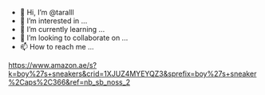 - 👋 Hi, I’m @taralll
- 👀 I’m interested in ...
- 🌱 I’m currently learning ...
- 💞️ I’m looking to collaborate on ...
- 📫 How to reach me ...

<!---
taralll/taralll is a ✨ special ✨ repository because its `README.md` (this file) appears on your GitHub profile.
You can click the Preview link to take a look at your changes.
--->
https://www.amazon.ae/s?k=boy%27s+sneakers&crid=1XJUZ4MYEYQZ3&sprefix=boy%27s+sneaker%2Caps%2C366&ref=nb_sb_noss_2
